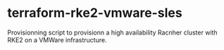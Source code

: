 # terraform-rke2-vmware-sles
Provisionning script to provisionn a high availability Racnher cluster with RKE2 on a VMWare infrastructure.
